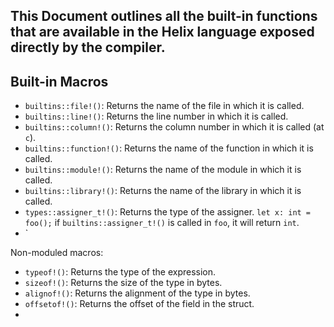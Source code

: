 ## This Document outlines all the built-in functions that are available in the Helix language exposed directly by the compiler.

## Built-in Macros
- `builtins::file!()`: Returns the name of the file in which it is called.
- `builtins::line!()`: Returns the line number in which it is called.
- `builtins::column!()`: Returns the column number in which it is called (at `c`).
- `builtins::function!()`: Returns the name of the function in which it is called.
- `builtins::module!()`: Returns the name of the module in which it is called.
- `builtins::library!()`: Returns the name of the library in which it is called.
- `types::assigner_t!()`: Returns the type of the assigner. `let x: int = foo();` if `builtins::assigner_t!()` is called in `foo`, it will return `int`.
- `

Non-moduled macros:
- `typeof!()`: Returns the type of the expression.
- `sizeof!()`: Returns the size of the type in bytes.
- `alignof!()`: Returns the alignment of the type in bytes.
- `offsetof!()`: Returns the offset of the field in the struct.
- 